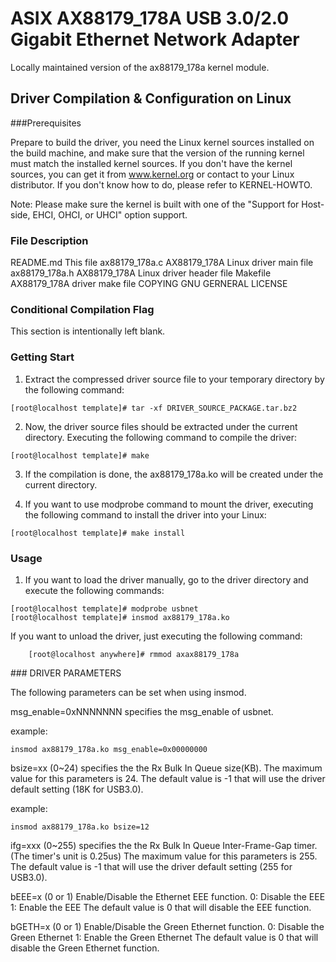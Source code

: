 # ASIX AX88179_178A USB 3.0/2.0 Gigabit Ethernet Network Adapter

Locally maintained version of the ax88179_178a kernel module.

## Driver Compilation & Configuration on Linux

###Prerequisites

Prepare to build the driver, you need the Linux kernel sources installed on the
build machine, and make sure that the version of the running kernel must match
the installed kernel sources. If you don't have the kernel sources, you can get
it from www.kernel.org or contact to your Linux distributor. If you don't know
how to do, please refer to KERNEL-HOWTO.

Note: Please make sure the kernel is built with one of the "Support for
       Host-side, EHCI, OHCI, or UHCI" option support.

### File Description

README.md	This file
ax88179_178a.c	AX88179_178A Linux driver main file
ax88179_178a.h	AX88179_178A Linux driver header file
Makefile	AX88179_178A driver make file
COPYING		GNU GERNERAL LICENSE

### Conditional Compilation Flag

This section is intentionally left blank.

### Getting Start

1. Extract the compressed driver source file to your temporary directory by the
   following command:
```
[root@localhost template]# tar -xf DRIVER_SOURCE_PACKAGE.tar.bz2
```

2. Now, the driver source files should be extracted under the current directory.
   Executing the following command to compile the driver:
 
```
[root@localhost template]# make
```

3. If the compilation is done, the ax88179_178a.ko will be created under the current
   directory.
 
4. If you want to use modprobe command to mount the driver, executing the
   following command to install the driver into your Linux:

```
[root@localhost template]# make install
```

### Usage

1. If you want to load the driver manually, go to the driver directory and
   execute the following commands:

```
[root@localhost template]# modprobe usbnet
[root@localhost template]# insmod ax88179_178a.ko
```

If you want to unload the driver, just executing the following command:

```
	[root@localhost anywhere]# rmmod axax88179_178a
```

### DRIVER PARAMETERS

The following parameters can be set when using insmod.

msg_enable=0xNNNNNNN
	specifies the msg_enable of usbnet.

example: 
```
insmod ax88179_178a.ko msg_enable=0x00000000
```


bsize=xx (0~24)
	specifies the the Rx Bulk In Queue size(KB).
	The maximum value for this parameters is 24. 
	The default value is -1 that will use the driver default setting (18K for USB3.0).

example: 
```
insmod ax88179_178a.ko bsize=12
```

ifg=xxx (0~255)
	specifies the the Rx Bulk In Queue Inter-Frame-Gap timer. (The timer's unit is 0.25us)
	The maximum value for this parameters is 255.
	The default value is -1 that will use the driver default setting (255 for USB3.0).

bEEE=x	(0 or 1)
	Enable/Disable the Ethernet EEE function.
	0: Disable the EEE
	1: Enable the EEE
	The default value is 0 that will disable the EEE function.

bGETH=x (0 or 1)
	Enable/Disable the Green Ethernet function.
	0: Disable the Green Ethernet
	1: Enable the Green Ethernet
	The default value is 0 that will disable the Green Ethernet function.
